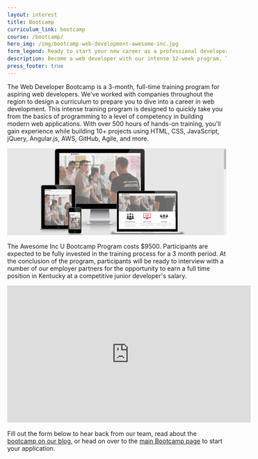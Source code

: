 ```yaml
---
layout: interest
title: Bootcamp
curriculum_link: bootcamp
course: /bootcamp/
hero_img: /img/bootcamp-web-development-awesome-inc.jpg
form_legend: Ready to start your new career as a professional developer?
description: Become a web developer with our intense 12-week program. Taught by industry professionals. Start your new career today.
press_footer: true
---
```


<!-- {% include special-announcement.html %} -->

The Web Developer Bootcamp is a 3-month, full-time training program for aspiring web developers. We've worked with companies throughout the region to design a curriculum to prepare you to dive into a career in web development. This intense training program is designed to quickly take you from the basics of programming to a level of competency in building modern web applications. With over 500 hours of hands-on training, you'll gain experience while building 10+ projects using HTML, CSS, JavaScript, jQuery, Angular.js, AWS, GitHub, Agile, and more.

<img alt="Learn to code and make websites and mobile apps" src="/img/Responsive_Web_Design.png" class="img-responsive">

The Awesome Inc U Bootcamp Program costs $9500. Participants are expected to be fully invested in the training process for a 3 month period. At the conclusion of the program, participants will be ready to interview with a number of our employer partners for the opportunity to earn a full time position in Kentucky at a competitive junior developer's salary.

<div class="embed-responsive embed-responsive-16by9"><iframe width="560" height="315" src="https://www.youtube.com/embed/wuwgjpPsIDw" frameborder="0" allowfullscreen></iframe></div>

Fill out the form below to hear back from our team, read about the [bootcamp on our blog](/blog/), or head on over to the [main Bootcamp page](/bootcamp/) to start your application.
